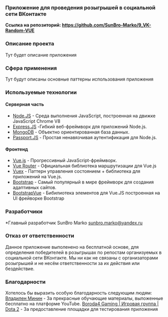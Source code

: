 ### Приложение для проведения розыгрышей в социальной сети ВКонтакте

**Ссылка на репозиторий: <https://github.com/SunBro-Marko/9_VK-Random-VUE>**

### Описание проекта
Тут будет описание приложения 

### Сфера применения
Тут будут описаны основные паттерны использования приложения

### Используемые технологии
  #### Серверная часть
  * [Node.JS](https://nodejs.org/en/) -  Cреда выполнения JavaScript, построенная на движке JavaScript Chrome V8
  * [Express.JS](https://expressjs.com/ru/) -Гибкий веб-фреймворк для приложений Node.js.
  * [MongoDB](https://www.mongodb.com/) - Объектно ориентированная база данных.
  * [Passport.JS]() - Простая ненавязчивая аутентификация для Node.js.

  #### Фронтенд
  * [Vue.js](https://ru.vuejs.org/index.html) - Прогрессивный JavaScript-фреймворк.
  * [Vue Router](https://router.vuejs.org/ru/) - Официальная библиотека маршрутизации для Vue.js
  * [Vuex](https://vuex.vuejs.org/ru/) - Паттерн управления состоянием + библиотека для приложений на Vue.js.
  * [Bootstrap](https://bootstrap-4.ru/) - Cамый популярный в мире фреймворк для создания адаптивных сайтов.
  * [BootstrapVue](https://bootstrap-vue.org/) - Бибилиотека элементов для Vue.JS построенная на UI фрейворке Bootstrap

### Разработчики
*Главный разработчик SunBro Marko <sunbro.marko@yandex.ru>

### Отказ от ответственности
Данное приложение выполенено на бесплатной основе, для определения победителей в розыгрышах по репостам организуемых в социальной сети ВКонтакте.
Мы ни как не связаны с организаторами розыгрышей и не несём ответственности за их действия или бездействие.

### Благодарности
Хотелось бы выразить особую благодарность следующим людям:
[Владилен Минин](https://www.youtube.com/channel/UCg8ss4xW9jASrqWGP30jXiw) - За прекрасные обучающие материалы, выложенные бесплатно на платформе YouTube.
[Boroda4 Gaming | Игровая группа | Dota 2](https://vk.com/boroda4_gaming) - За предоставление площадки для тестирования приложения

